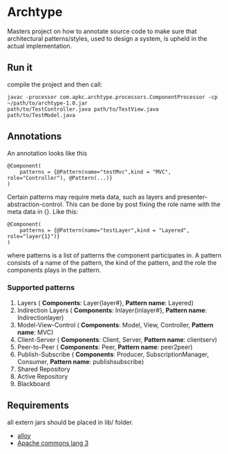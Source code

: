 # Archtype


Masters project on how to annotate source code to make sure that architectural patterns/styles, used to design a system, is upheld in the actual implementation.

## Run it

compile the project and then call:

	javac -processor com.apkc.archtype.processors.ComponentProcessor -cp ~/path/to/archtype-1.0.jar
	path/to/TestController.java path/to/TestView.java path/to/TestModel.java


## Annotations

An annotation looks like this

	@Component(
		patterns = {@Pattern(name="testMvc",kind = "MVC", role="Controller"), @Pattern(...)}
	)

Certain patterns may require meta data, such as layers and presenter-abstraction-control. This can be done by post fixing the role name with the meta data in {}. Like this:

	@Component(
		patterns = {@Pattern(name="testLayer",kind = "Layered", role="layer{1}")}
	)

where patterns is a list of patterns the component participates in. A pattern consists of a name of the pattern, the kind of the pattern, and the role the components plays in the pattern.

### Supported patterns

1. Layers ( **Components**: Layer{layer#}, **Pattern name**: Layered)
1. Indirection Layers ( **Components**: Inlayer{inlayer#}, **Pattern name**: Indirectionlayer)
1. Model-View-Control ( **Components**: Model, View, Controller, **Pattern name**: MVC)
1. Client-Server ( **Components**: Client, Server, **Pattern name**: clientserv)
1. Peer-to-Peer ( **Components**: Peer, **Pattern name**: peer2peer)
1. Publish-Subscribe ( **Components**: Producer, SubscriptionManager, Consumer, **Pattern name**: publishsubscribe)
1. Shared Repository
1. Active Repository
1. Blackboard


## Requirements

all extern jars should be placed in lib/ folder.

* [alloy](http://alloy.mit.edu/alloy/download.html)
* [Apache commons lang 3](http://commons.apache.org/lang/download_lang.cgi)